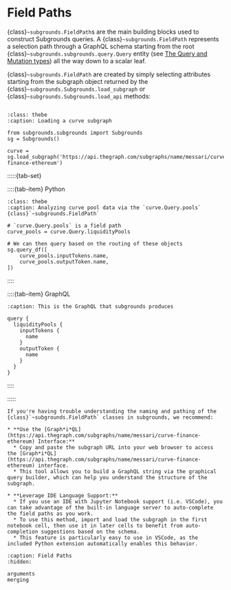 # Field Paths

{class}`~subgrounds.FieldPath`s are the main building blocks used to construct Subgrounds queries. A {class}`~subgrounds.FieldPath` represents a selection path through a GraphQL schema starting from the root {class}`~subgrounds.subgrounds.query.Query` entity (see [The Query and Mutation types](https://graphql.org/learn/schema/#the-query-and-mutation-types)) all the way down to a scalar leaf.

{class}`~subgrounds.FieldPath` are created by simply selecting attributes starting from the subgraph object returned by the {class}`~subgrounds.Subgrounds.load_subgraph` or {class}`~subgrounds.Subgrounds.load_api` methods:

```{thebe-button}
```

```{code-block} python
:class: thebe
:caption: Loading a curve subgraph

from subgrounds.subgrounds import Subgrounds
sg = Subgrounds()

curve = sg.load_subgraph('https://api.thegraph.com/subgraphs/name/messari/curve-finance-ethereum')
```

:::::{tab-set}

::::{tab-item} Python
```{code-block} python
:class: thebe
:caption: Analyzing curve pool data via the `curve.Query.pools` {class}`~subgrounds.FieldPath`

# `curve.Query.pools` is a field path
curve_pools = curve.Query.liquidityPools

# We can then query based on the routing of these objects
sg.query_df([
    curve_pools.inputTokens.name,
    curve_pools.outputToken.name,
])
```
::::

::::{tab-item} GraphQL
```{code-block} graphql
:caption: This is the GraphQL that subgrounds produces

query {
  liquidityPools {
    inputTokens {
      name
    }
    outputToken {
      name
    }
  }
}
```
::::

:::::


```{note}
If you're having trouble understanding the naming and pathing of the {class}`~subgrounds.FieldPath` classes in subgrounds, we recommend:

* **Use the [Graph*i*QL](https://api.thegraph.com/subgraphs/name/messari/curve-finance-ethereum) Interface:**
  * Copy and paste the subgraph URL into your web browser to access the [Graph*i*QL](https://api.thegraph.com/subgraphs/name/messari/curve-finance-ethereum) interface.
  * This tool allows you to build a GraphQL string via the graphical query builder, which can help you understand the structure of the subgraph.

* **Leverage IDE Language Support:**
  * If you use an IDE with Jupyter Notebook support (i.e. VSCode), you can take advantage of the built-in language server to auto-complete the field paths as you work.
  * To use this method, import and load the subgraph in the first notebook cell, then use it in later cells to benefit from auto-completion suggestions based on the schema.
  * This feature is particularly easy to use in VSCode, as the included Python extension automatically enables this behavior.
```

```{toctree}
:caption: Field Paths
:hidden:

arguments
merging
```
